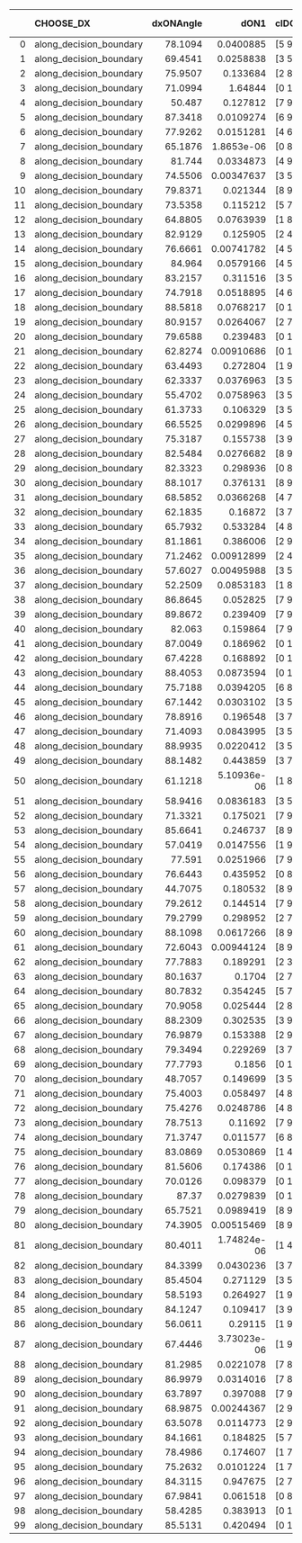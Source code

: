 |    | CHOOSE_DX               |   dxONAngle |        dON1 | cIDON1   |   dON_patch_1 |   nTON |         dON |   dxOFFAngle |      dOFF1 | cIDOFF1   |   dOFF_patch_1 |   nTOFF |       dOFF | SUCCESS   |   nExp |   dual_point_id |   subpoint_time_seconds |   total_execution_time |        logp |       dOFF/dON | Vote dOFF>dON   |
|---:|:------------------------|------------:|------------:|:---------|--------------:|-------:|------------:|-------------:|-----------:|:----------|---------------:|--------:|-----------:|:----------|-------:|----------------:|------------------------:|-----------------------:|------------:|---------------:|:----------------|
|  0 | along_decision_boundary |     78.1094 | 0.0400885   | [5 9]    |   0.0400885   |      1 | 0.0400885   |      77.4247 | 0.275187   | [5 9]     |     0.275187   |       1 | 0.275187   | True      |      1 |               1 |                 4.99959 |                5.34556 |  0          |      6.86448   | True            |
|  1 | along_decision_boundary |     69.4541 | 0.0258838   | [3 5]    |   0.0258838   |      1 | 0.0258838   |      72.3903 | 0.414736   | [3 5]     |     0.414736   |       1 | 0.414736   | True      |      2 |               6 |                 2.5133  |               12.1545  | -0.5        |     16.023     | True            |
|  2 | along_decision_boundary |     75.9507 | 0.133684    | [2 8]    |   0.133684    |      1 | 0.133684    |      71.1978 | 0.0829399  | [2 8]     |     0.0829399  |       1 | 0.0829399  | False     |      3 |               9 |                 2.85449 |               15.0982  | -1          |      0.620419  | False           |
|  3 | along_decision_boundary |     71.0994 | 1.64844     | [0 1]    |   1.64844     |      1 | 1.64844     |      66.397  | 0.186731   | [0 1]     |     0.186731   |       1 | 0.186731   | False     |      4 |              14 |                 3.33506 |               25.8773  | -0.166667   |      0.113278  | False           |
|  4 | along_decision_boundary |     50.487  | 0.127812    | [7 9]    |   0.127812    |      1 | 0.127812    |      57.9679 | 0.0163066  | [7 9]     |     0.0163066  |       1 | 0.0163066  | False     |      5 |              15 |                 3.24503 |               29.1274  | -0          |      0.127583  | False           |
|  5 | along_decision_boundary |     87.3418 | 0.0109274   | [6 9]    |   0.0109274   |      1 | 0.0109274   |      79.4924 | 0.00746372 | [6 9]     |     0.00746372 |       1 | 0.00746372 | False     |      6 |              17 |                 1.15874 |               30.3371  | -0.1        |      0.683028  | False           |
|  6 | along_decision_boundary |     77.9262 | 0.0151281   | [4 6]    |   0.0151281   |      1 | 0.0151281   |      74.2567 | 0.0565154  | [4 6]     |     0.0565154  |       1 | 0.0565154  | True      |      7 |              20 |                 1.18759 |               38.153   | -0.333333   |      3.7358    | True            |
|  7 | along_decision_boundary |     65.1876 | 1.8653e-06  | [0 8]    |   1.8653e-06  |      1 | 1.8653e-06  |      83.7137 | 0.0689125  | [1 8]     |     0.0689125  |       1 | 0.0689125  | True      |      8 |              21 |                 2.52645 |               40.6875  | -0.0714286  |  36944.4       | True            |
|  8 | along_decision_boundary |     81.744  | 0.0334873   | [4 9]    |   0.0334873   |      1 | 0.0334873   |      73.4325 | 0.0449269  | [4 9]     |     0.0449269  |       1 | 0.0449269  | True      |      9 |              24 |                 2.67414 |               45.5628  | -0          |      1.34161   | True            |
|  9 | along_decision_boundary |     74.5506 | 0.00347637  | [3 5]    |   0.00347637  |      1 | 0.00347637  |      84.6105 | 0.021899   | [3 5]     |     0.021899   |       1 | 0.021899   | True      |     10 |              26 |                 1.20975 |               46.8075  | -0.0555556  |      6.29939   | True            |
| 10 | along_decision_boundary |     79.8371 | 0.021344    | [8 9]    |   0.021344    |      1 | 0.021344    |      75.8049 | 0.0241428  | [8 9]     |     0.0241428  |       1 | 0.0241428  | True      |     11 |              29 |                 1.09608 |               54.2765  | -0.2        |      1.13113   | True            |
| 11 | along_decision_boundary |     73.5358 | 0.115212    | [5 7]    |   0.115212    |      1 | 0.115212    |      75.3954 | 0.0249619  | [5 7]     |     0.0249619  |       1 | 0.0249619  | False     |     12 |              31 |                 2.86003 |               57.2103  | -0.409091   |      0.21666   | False           |
| 12 | along_decision_boundary |     64.8805 | 0.0763939   | [1 8]    |   0.0763939   |      1 | 0.0763939   |      85.0329 | 0.172566   | [0 8]     |     0.172566   |       1 | 0.172566   | True      |     13 |              32 |                 2.32195 |               59.5386  | -0.166667   |      2.2589    | True            |
| 13 | along_decision_boundary |     82.9129 | 0.125905    | [2 4]    |   0.125905    |      1 | 0.125905    |      77.9756 | 0.0264664  | [2 4]     |     0.0264664  |       1 | 0.0264664  | False     |     14 |              36 |                 2.26674 |               68.0926  | -0.346154   |      0.21021   | False           |
| 14 | along_decision_boundary |     76.6661 | 0.00741782  | [4 5]    |   0.00741782  |      1 | 0.00741782  |      75.5854 | 0.0154901  | [4 5]     |     0.0154901  |       1 | 0.0154901  | True      |     15 |              39 |                 1.19112 |               77.65    | -0.142857   |      2.08823   | True            |
| 15 | along_decision_boundary |     84.964  | 0.0579166   | [4 5]    |   0.0579166   |      1 | 0.0579166   |      88.6893 | 0.108439   | [4 5]     |     0.108439   |       1 | 0.108439   | True      |     16 |              40 |                 2.51743 |               80.1734  | -0.3        |      1.87233   | True            |
| 16 | along_decision_boundary |     83.2157 | 0.311516    | [3 5]    |   0.311516    |      1 | 0.311516    |      84.7695 | 0.136511   | [3 5]     |     0.136511   |       1 | 0.136511   | False     |     17 |              43 |                 2.30129 |               84.9054  | -0.5        |      0.438214  | False           |
| 17 | along_decision_boundary |     74.7918 | 0.0518895   | [4 6]    |   0.0518895   |      1 | 0.0518895   |      89.8082 | 0.0216926  | [4 6]     |     0.0216926  |       1 | 0.0216926  | False     |     18 |              44 |                 2.79111 |               87.7055  | -0.264706   |      0.418054  | False           |
| 18 | along_decision_boundary |     88.5818 | 0.0768217   | [0 1]    |   0.0768217   |      1 | 0.0768217   |      82.4201 | 0.00733802 | [0 1]     |     0.00733802 |       1 | 0.00733802 | False     |     19 |              46 |                 2.01696 |               90.9009  | -0.111111   |      0.09552   | False           |
| 19 | along_decision_boundary |     80.9157 | 0.0264067   | [2 7]    |   0.0264067   |      1 | 0.0264067   |      77.1141 | 0.472216   | [2 7]     |     0.472216   |       1 | 0.472216   | True      |     20 |              47 |                 4.01778 |               94.9269  | -0.0263158  |     17.8824    | True            |
| 20 | along_decision_boundary |     79.6588 | 0.239483    | [0 1]    |   0.239483    |      1 | 0.239483    |      77.7628 | 0.217509   | [0 1]     |     0.217509   |       1 | 0.217509   | False     |     21 |              48 |                 2.39236 |               97.3273  | -0.1        |      0.908244  | False           |
| 21 | along_decision_boundary |     62.8274 | 0.00910686  | [0 1]    |   0.00910686  |      1 | 0.00910686  |      80.7039 | 0.0136331  | [0 1]     |     0.0136331  |       1 | 0.0136331  | True      |     22 |              52 |                 1.04715 |              102.557   | -0.0238095  |      1.49702   | True            |
| 22 | along_decision_boundary |     63.4493 | 0.272804    | [1 9]    |   0.272804    |      1 | 0.272804    |      85.9119 | 0.183923   | [0 9]     |     0.183923   |       1 | 0.183923   | False     |     23 |              56 |                 2.16646 |              104.871   | -0.0909091  |      0.674193  | False           |
| 23 | along_decision_boundary |     62.3337 | 0.0376963   | [3 5]    |   0.0376963   |      1 | 0.0376963   |      75.5439 | 0.0177098  | [3 5]     |     0.0177098  |       1 | 0.0177098  | False     |     24 |              63 |                 1.69137 |              111.345   | -0.0217391  |      0.469802  | False           |
| 24 | along_decision_boundary |     55.4702 | 0.0758963   | [3 5]    |   0.0758963   |      1 | 0.0758963   |      69.9916 | 0.439058   | [3 5]     |     0.439058   |       1 | 0.439058   | True      |     25 |              64 |                 3.75082 |              115.104   | -0          |      5.78497   | True            |
| 25 | along_decision_boundary |     61.3733 | 0.106329    | [3 5]    |   0.106329    |      1 | 0.106329    |      82.7958 | 0.028468   | [3 5]     |     0.028468   |       1 | 0.028468   | False     |     26 |              65 |                 1.53972 |              116.649   | -0.02       |      0.267735  | False           |
| 26 | along_decision_boundary |     66.5525 | 0.0299896   | [4 5]    |   0.0299896   |      1 | 0.0299896   |      71.5135 | 0.0770261  | [4 5]     |     0.0770261  |       1 | 0.0770261  | True      |     27 |              68 |                 2.50623 |              119.267   | -0          |      2.56843   | True            |
| 27 | along_decision_boundary |     75.3187 | 0.155738    | [3 9]    |   0.155738    |      1 | 0.155738    |      76.6611 | 0.0535393  | [3 9]     |     0.0535393  |       1 | 0.0535393  | False     |     28 |              76 |                 2.3433  |              133.093   | -0.0185185  |      0.343778  | False           |
| 28 | along_decision_boundary |     82.5484 | 0.0276682   | [8 9]    |   0.0276682   |      1 | 0.0276682   |      73.8164 | 0.479819   | [8 9]     |     0.479819   |       1 | 0.479819   | True      |     29 |              78 |                 1.75015 |              142.078   | -0          |     17.3419    | True            |
| 29 | along_decision_boundary |     82.3323 | 0.298936    | [0 8]    |   0.298936    |      1 | 0.298936    |      70.6187 | 0.163978   | [1 8]     |     0.163978   |       1 | 0.163978   | False     |     30 |              79 |                 3.22552 |              145.311   | -0.0172414  |      0.548538  | False           |
| 30 | along_decision_boundary |     88.1017 | 0.376131    | [8 9]    |   0.376131    |      1 | 0.376131    |      77.2674 | 0.114862   | [8 9]     |     0.114862   |       1 | 0.114862   | False     |     31 |              82 |                 2.72154 |              150.591   | -0          |      0.305377  | False           |
| 31 | along_decision_boundary |     68.5852 | 0.0366268   | [4 7]    |   0.0366268   |      1 | 0.0366268   |      88.7685 | 0.125271   | [4 7]     |     0.125271   |       1 | 0.125271   | True      |     32 |              83 |                 1.58355 |              152.186   | -0.016129   |      3.4202    | True            |
| 32 | along_decision_boundary |     62.1835 | 0.16872     | [3 7]    |   0.16872     |      1 | 0.16872     |      83.758  | 0.109365   | [3 7]     |     0.109365   |       1 | 0.109365   | False     |     33 |              84 |                 2.20819 |              154.399   | -0          |      0.648207  | False           |
| 33 | along_decision_boundary |     65.7932 | 0.533284    | [4 8]    |   0.533284    |      1 | 0.533284    |      64.5988 | 0.238066   | [4 8]     |     0.238066   |       1 | 0.238066   | False     |     34 |              85 |                 3.38956 |              157.793   | -0.0151515  |      0.446414  | False           |
| 34 | along_decision_boundary |     81.1861 | 0.386006    | [2 9]    |   0.386006    |      1 | 0.386006    |      64.3287 | 0.13278    | [2 9]     |     0.13278    |       1 | 0.13278    | False     |     35 |              86 |                 4.3397  |              162.141   | -0.0588235  |      0.343985  | False           |
| 35 | along_decision_boundary |     71.2462 | 0.00912899  | [2 4]    |   0.00912899  |      1 | 0.00912899  |      87.7435 | 0.147163   | [2 4]     |     0.147163   |       1 | 0.147163   | True      |     36 |              88 |                 2.97839 |              167.248   | -0.128571   |     16.1204    | True            |
| 36 | along_decision_boundary |     57.6027 | 0.00495988  | [3 5]    |   0.00495988  |      1 | 0.00495988  |      58.8288 | 0.209341   | [3 5]     |     0.209341   |       1 | 0.209341   | True      |     37 |              89 |                 2.7026  |              169.959   | -0.0555556  |     42.207     | True            |
| 37 | along_decision_boundary |     52.2509 | 0.0853183   | [1 8]    |   0.0853183   |      1 | 0.0853183   |      84.1387 | 0.437726   | [0 8]     |     0.437726   |       1 | 0.437726   | True      |     38 |              91 |                 3.44907 |              176.828   | -0.0135135  |      5.1305    | True            |
| 38 | along_decision_boundary |     86.8645 | 0.052825    | [7 9]    |   0.052825    |      1 | 0.052825    |      72.3526 | 0.0306009  | [7 9]     |     0.0306009  |       1 | 0.0306009  | False     |     39 |              93 |                 1.66564 |              178.564   | -0          |      0.579287  | False           |
| 39 | along_decision_boundary |     89.8672 | 0.239409    | [7 9]    |   0.239409    |      1 | 0.239409    |      81.0088 | 0.071463   | [7 9]     |     0.071463   |       1 | 0.071463   | False     |     40 |              94 |                 1.8287  |              180.399   | -0.0128205  |      0.298498  | False           |
| 40 | along_decision_boundary |     82.063  | 0.159864    | [7 9]    |   0.159864    |      1 | 0.159864    |      87.1022 | 0.0672499  | [7 9]     |     0.0672499  |       1 | 0.0672499  | False     |     41 |              95 |                 1.50544 |              181.909   | -0.05       |      0.420668  | False           |
| 41 | along_decision_boundary |     87.0049 | 0.186962    | [0 1]    |   0.186962    |      1 | 0.186962    |      81.4306 | 0.057117   | [0 1]     |     0.057117   |       1 | 0.057117   | False     |     42 |              96 |                 1.31165 |              183.227   | -0.109756   |      0.3055    | False           |
| 42 | along_decision_boundary |     67.4228 | 0.168892    | [0 1]    |   0.168892    |      1 | 0.168892    |      81.99   | 0.112741   | [0 1]     |     0.112741   |       1 | 0.112741   | False     |     43 |              97 |                 1.65645 |              184.89    | -0.190476   |      0.667536  | False           |
| 43 | along_decision_boundary |     88.4053 | 0.0873594   | [0 1]    |   0.0873594   |      1 | 0.0873594   |      88.5609 | 0.408404   | [0 1]     |     0.408404   |       1 | 0.408404   | True      |     44 |             100 |                 2.31132 |              188.859   | -0.290698   |      4.67499   | True            |
| 44 | along_decision_boundary |     75.7188 | 0.0394205   | [6 8]    |   0.0394205   |      1 | 0.0394205   |      73.8926 | 0.10196    | [6 8]     |     0.10196    |       1 | 0.10196    | True      |     45 |             104 |                 1.76034 |              192.071   | -0.181818   |      2.58647   | True            |
| 45 | along_decision_boundary |     67.1442 | 0.0303102   | [3 5]    |   0.0303102   |      1 | 0.0303102   |      69.0872 | 0.102372   | [3 5]     |     0.102372   |       1 | 0.102372   | True      |     46 |             106 |                 1.59742 |              193.719   | -0.1        |      3.37749   | True            |
| 46 | along_decision_boundary |     78.8916 | 0.196548    | [3 7]    |   0.196548    |      1 | 0.196548    |      83.8693 | 0.41872    | [3 7]     |     0.41872    |       1 | 0.41872    | True      |     47 |             107 |                 4.81277 |              198.537   | -0.0434783  |      2.13038   | True            |
| 47 | along_decision_boundary |     71.4093 | 0.0843995   | [3 5]    |   0.0843995   |      1 | 0.0843995   |      72.1081 | 0.0764717  | [3 5]     |     0.0764717  |       1 | 0.0764717  | False     |     48 |             109 |                 2.33834 |              202.915   | -0.0106383  |      0.906068  | False           |
| 48 | along_decision_boundary |     88.9935 | 0.0220412   | [3 5]    |   0.0220412   |      1 | 0.0220412   |      75.1558 | 0.0264469  | [3 5]     |     0.0264469  |       1 | 0.0264469  | True      |     49 |             114 |                 1.30375 |              214.939   | -0.0416667  |      1.19988   | True            |
| 49 | along_decision_boundary |     88.1482 | 0.443859    | [3 7]    |   0.443859    |      1 | 0.443859    |      65.9265 | 0.241388   | [3 7]     |     0.241388   |       1 | 0.241388   | False     |     50 |             117 |                 5.70475 |              220.75    | -0.0102041  |      0.543838  | False           |
| 50 | along_decision_boundary |     61.1218 | 5.10936e-06 | [1 8]    |   5.10936e-06 |      1 | 5.10936e-06 |      83.2166 | 0.143355   | [0 8]     |     0.143355   |       1 | 0.143355   | True      |     51 |             119 |                 2.09487 |              222.899   | -0.04       |  28057.3       | True            |
| 51 | along_decision_boundary |     58.9416 | 0.0836183   | [3 5]    |   0.0836183   |      1 | 0.0836183   |      63.3997 | 0.165842   | [3 5]     |     0.165842   |       1 | 0.165842   | True      |     52 |             120 |                 2.17072 |              225.077   | -0.00980392 |      1.98332   | True            |
| 52 | along_decision_boundary |     71.3321 | 0.175021    | [7 9]    |   0.175021    |      1 | 0.175021    |      66.7347 | 0.0147129  | [7 9]     |     0.0147129  |       1 | 0.0147129  | False     |     53 |             121 |                 1.52423 |              226.607   | -0          |      0.0840636 | False           |
| 53 | along_decision_boundary |     85.6641 | 0.246737    | [8 9]    |   0.246737    |      1 | 0.246737    |      88.4521 | 0.138281   | [8 9]     |     0.138281   |       1 | 0.138281   | False     |     54 |             123 |                 2.00481 |              233.516   | -0.00943396 |      0.560437  | False           |
| 54 | along_decision_boundary |     57.0419 | 0.0147556   | [1 9]    |   0.0147556   |      1 | 0.0147556   |      79.2397 | 0.158935   | [0 9]     |     0.158935   |       1 | 0.158935   | True      |     55 |             127 |                 3.1114  |              238.797   | -0.037037   |     10.7712    | True            |
| 55 | along_decision_boundary |     77.591  | 0.0251966   | [7 9]    |   0.0251966   |      1 | 0.0251966   |      74.257  | 0.557108   | [7 9]     |     0.557108   |       1 | 0.557108   | True      |     56 |             128 |                 5.27881 |              244.085   | -0.00909091 |     22.1104    | True            |
| 56 | along_decision_boundary |     76.6443 | 0.435952    | [0 8]    |   0.435952    |      1 | 0.435952    |      75.0388 | 0.0504803  | [1 8]     |     0.0504803  |       1 | 0.0504803  | False     |     57 |             129 |                 2.81309 |              246.906   | -0          |      0.115793  | False           |
| 57 | along_decision_boundary |     44.7075 | 0.180532    | [8 9]    |   0.180532    |      1 | 0.180532    |      57.8927 | 0.880486   | [8 9]     |     0.880486   |       1 | 0.880486   | True      |     58 |             131 |                 4.17349 |              253.305   | -0.00877193 |      4.87716   | True            |
| 58 | along_decision_boundary |     79.2612 | 0.144514    | [7 9]    |   0.144514    |      1 | 0.144514    |      71.0925 | 0.184696   | [7 9]     |     0.184696   |       1 | 0.184696   | True      |     59 |             140 |                 1.29294 |              258.172   | -0          |      1.27805   | True            |
| 59 | along_decision_boundary |     79.2799 | 0.298952    | [2 7]    |   0.298952    |      1 | 0.298952    |      71.0798 | 0.0164703  | [2 7]     |     0.0164703  |       1 | 0.0164703  | False     |     60 |             141 |                 3.21748 |              261.396   | -0.00847458 |      0.0550934 | False           |
| 60 | along_decision_boundary |     88.1098 | 0.0617266   | [8 9]    |   0.0617266   |      1 | 0.0617266   |      78.7686 | 0.0202124  | [8 9]     |     0.0202124  |       1 | 0.0202124  | False     |     61 |             142 |                 2.64546 |              264.048   | -0          |      0.327451  | False           |
| 61 | along_decision_boundary |     72.6043 | 0.00944124  | [8 9]    |   0.00944124  |      1 | 0.00944124  |      73.6    | 0.0869162  | [8 9]     |     0.0869162  |       1 | 0.0869162  | True      |     62 |             143 |                 3.15285 |              267.209   | -0.00819672 |      9.20601   | True            |
| 62 | along_decision_boundary |     77.7883 | 0.189291    | [2 3]    |   0.189291    |      1 | 0.189291    |      63.3591 | 0.0284178  | [2 3]     |     0.0284178  |       1 | 0.0284178  | False     |     63 |             145 |                 2.02315 |              271.165   | -0          |      0.150128  | False           |
| 63 | along_decision_boundary |     80.1637 | 0.1704      | [2 7]    |   0.1704      |      1 | 0.1704      |      76.6966 | 0.648939   | [2 7]     |     0.648939   |       1 | 0.648939   | True      |     64 |             146 |                 3.63318 |              274.808   | -0.00793651 |      3.80833   | True            |
| 64 | along_decision_boundary |     80.7832 | 0.354245    | [5 7]    |   0.354245    |      1 | 0.354245    |      71.5242 | 0.0222556  | [5 7]     |     0.0222556  |       1 | 0.0222556  | False     |     65 |             147 |                 2.76636 |              277.582   | -0          |      0.0628255 | False           |
| 65 | along_decision_boundary |     70.9058 | 0.025444    | [2 8]    |   0.025444    |      1 | 0.025444    |      86.421  | 0.121569   | [2 8]     |     0.121569   |       1 | 0.121569   | True      |     66 |             149 |                 2.30024 |              279.934   | -0.00769231 |      4.77793   | True            |
| 66 | along_decision_boundary |     88.2309 | 0.302535    | [3 9]    |   0.302535    |      1 | 0.302535    |      87.0458 | 0.173096   | [3 9]     |     0.173096   |       1 | 0.173096   | False     |     67 |             151 |                 2.19207 |              287.425   | -0          |      0.572151  | False           |
| 67 | along_decision_boundary |     76.9879 | 0.153388    | [2 9]    |   0.153388    |      1 | 0.153388    |      76.5483 | 0.156213   | [2 9]     |     0.156213   |       1 | 0.156213   | True      |     68 |             153 |                 2.9161  |              296.171   | -0.00746269 |      1.01842   | True            |
| 68 | along_decision_boundary |     79.3494 | 0.229269    | [3 7]    |   0.229269    |      1 | 0.229269    |      68.1927 | 0.0508862  | [3 7]     |     0.0508862  |       1 | 0.0508862  | False     |     69 |             154 |                 4.9471  |              301.129   | -0          |      0.22195   | False           |
| 69 | along_decision_boundary |     77.7793 | 0.1856      | [0 1]    |   0.1856      |      1 | 0.1856      |      80.9544 | 0.197957   | [0 1]     |     0.197957   |       1 | 0.197957   | True      |     70 |             155 |                 2.48522 |              303.623   | -0.00724638 |      1.06657   | True            |
| 70 | along_decision_boundary |     48.7057 | 0.149699    | [3 5]    |   0.149699    |      1 | 0.149699    |      62.3867 | 0.0874157  | [3 5]     |     0.0874157  |       1 | 0.0874157  | False     |     71 |             158 |                 1.29712 |              307.071   | -0          |      0.583942  | False           |
| 71 | along_decision_boundary |     75.4003 | 0.058497    | [4 8]    |   0.058497    |      1 | 0.058497    |      72.2974 | 0.0719123  | [4 8]     |     0.0719123  |       1 | 0.0719123  | True      |     72 |             160 |                 1.75783 |              310.652   | -0.00704225 |      1.22933   | True            |
| 72 | along_decision_boundary |     75.4276 | 0.0248786   | [4 8]    |   0.0248786   |      1 | 0.0248786   |      84.2289 | 0.254654   | [4 8]     |     0.254654   |       1 | 0.254654   | True      |     73 |             161 |                 3.70192 |              314.361   | -0          |     10.2359    | True            |
| 73 | along_decision_boundary |     78.7513 | 0.11692     | [7 9]    |   0.11692     |      1 | 0.11692     |      86.5068 | 0.0483626  | [7 9]     |     0.0483626  |       1 | 0.0483626  | False     |     74 |             164 |                 1.71049 |              316.143   | -0.00684932 |      0.413637  | False           |
| 74 | along_decision_boundary |     71.3747 | 0.011577    | [6 8]    |   0.011577    |      1 | 0.011577    |      70.7002 | 0.00745315 | [6 8]     |     0.00745315 |       1 | 0.00745315 | False     |     75 |             165 |                 1.06137 |              317.213   | -0          |      0.643792  | False           |
| 75 | along_decision_boundary |     83.0869 | 0.0530869   | [1 4]    |   0.0530869   |      1 | 0.0530869   |      85.4471 | 0.0902613  | [1 4]     |     0.0902613  |       1 | 0.0902613  | True      |     76 |             168 |                 1.76051 |              322.765   | -0.00666667 |      1.70026   | True            |
| 76 | along_decision_boundary |     81.5606 | 0.174386    | [0 1]    |   0.174386    |      1 | 0.174386    |      74.4316 | 0.667234   | [0 1]     |     0.667234   |       1 | 0.667234   | True      |     77 |             169 |                 3.69916 |              326.473   | -0          |      3.82619   | True            |
| 77 | along_decision_boundary |     70.0126 | 0.098379    | [0 1]    |   0.098379    |      1 | 0.098379    |      80.2023 | 0.00445748 | [0 1]     |     0.00445748 |       1 | 0.00445748 | False     |     78 |             170 |                 1.81197 |              328.293   | -0.00649351 |      0.0453092 | False           |
| 78 | along_decision_boundary |     87.37   | 0.0279839   | [0 1]    |   0.0279839   |      1 | 0.0279839   |      80.1343 | 0.13678    | [0 1]     |     0.13678    |       1 | 0.13678    | True      |     79 |             172 |                 3.52498 |              334.758   | -0          |      4.8878    | True            |
| 79 | along_decision_boundary |     65.7521 | 0.0989419   | [8 9]    |   0.0989419   |      1 | 0.0989419   |      61.9044 | 0.339814   | [8 9]     |     0.339814   |       1 | 0.339814   | True      |     80 |             175 |                 4.9836  |              341.513   | -0.00632911 |      3.43448   | True            |
| 80 | along_decision_boundary |     74.3905 | 0.00515469  | [8 9]    |   0.00515469  |      1 | 0.00515469  |      70.8691 | 0.111904   | [8 9]     |     0.111904   |       1 | 0.111904   | True      |     81 |             176 |                 2.95661 |              344.479   | -0.025      |     21.7091    | True            |
| 81 | along_decision_boundary |     80.4011 | 1.74824e-06 | [1 4]    |   1.74824e-06 |      1 | 1.74824e-06 |      85.0929 | 0.265917   | [1 4]     |     0.265917   |       1 | 0.265917   | True      |     82 |             179 |                 1.91926 |              355.263   | -0.0555556  | 152106         | True            |
| 82 | along_decision_boundary |     84.3399 | 0.0430236   | [3 7]    |   0.0430236   |      1 | 0.0430236   |      75.6817 | 0.279272   | [3 7]     |     0.279272   |       1 | 0.279272   | True      |     83 |             182 |                 2.58946 |              359.821   | -0.097561   |      6.49112   | True            |
| 83 | along_decision_boundary |     85.4504 | 0.271129    | [3 5]    |   0.271129    |      1 | 0.271129    |      70.1718 | 0.309242   | [3 5]     |     0.309242   |       1 | 0.309242   | True      |     84 |             183 |                 3.59902 |              363.425   | -0.150602   |      1.14057   | True            |
| 84 | along_decision_boundary |     58.5193 | 0.264927    | [1 9]    |   0.264927    |      1 | 0.264927    |      62.6703 | 0.355276   | [0 9]     |     0.355276   |       1 | 0.355276   | True      |     85 |             184 |                 4.64668 |              368.08    | -0.214286   |      1.34103   | True            |
| 85 | along_decision_boundary |     84.1247 | 0.109417    | [3 9]    |   0.109417    |      1 | 0.109417    |      71.1232 | 0.160383   | [3 9]     |     0.160383   |       1 | 0.160383   | True      |     86 |             187 |                 3.26983 |              371.449   | -0.288235   |      1.4658    | True            |
| 86 | along_decision_boundary |     56.0611 | 0.29115     | [1 9]    |   0.29115     |      1 | 0.29115     |      80.6163 | 0.05294    | [0 9]     |     0.05294    |       1 | 0.05294    | False     |     87 |             188 |                 2.31483 |              373.773   | -0.372093   |      0.18183   | False           |
| 87 | along_decision_boundary |     67.4446 | 3.73023e-06 | [1 9]    |   3.73023e-06 |      1 | 3.73023e-06 |      83.8356 | 0.283187   | [1 9]     |     0.283187   |       1 | 0.283187   | True      |     88 |             192 |                 2.45554 |              376.365   | -0.281609   |  75916.7       | True            |
| 88 | along_decision_boundary |     81.2985 | 0.0221078   | [7 8]    |   0.0221078   |      1 | 0.0221078   |      89.1373 | 0.128366   | [7 8]     |     0.128366   |       1 | 0.128366   | True      |     89 |             193 |                 1.75433 |              378.127   | -0.363636   |      5.80635   | True            |
| 89 | along_decision_boundary |     86.9979 | 0.0314016   | [7 8]    |   0.0314016   |      1 | 0.0314016   |      86.9185 | 0.032843   | [7 8]     |     0.032843   |       1 | 0.032843   | True      |     90 |             194 |                 1.00767 |              379.146   | -0.455056   |      1.0459    | True            |
| 90 | along_decision_boundary |     63.7897 | 0.397088    | [7 9]    |   0.397088    |      1 | 0.397088    |      53.0979 | 0.408724   | [7 9]     |     0.408724   |       1 | 0.408724   | True      |     91 |             196 |                 4.98867 |              384.19    | -0.555556   |      1.0293    | True            |
| 91 | along_decision_boundary |     68.9875 | 0.00244367  | [2 9]    |   0.00244367  |      1 | 0.00244367  |      68.814  | 0.256516   | [2 9]     |     0.256516   |       1 | 0.256516   | True      |     92 |             197 |                 4.82698 |              389.023   | -0.664835   |    104.972     | True            |
| 92 | along_decision_boundary |     63.5078 | 0.0114773   | [2 9]    |   0.0114773   |      1 | 0.0114773   |      67.2057 | 0.157723   | [2 9]     |     0.157723   |       1 | 0.157723   | True      |     93 |             198 |                 2.33029 |              391.362   | -0.782609   |     13.7422    | True            |
| 93 | along_decision_boundary |     84.1661 | 0.184825    | [5 7]    |   0.184825    |      1 | 0.184825    |      76.3145 | 0.55161    | [5 7]     |     0.55161    |       1 | 0.55161    | True      |     94 |             199 |                 5.90119 |              397.271   | -0.908602   |      2.98449   | True            |
| 94 | along_decision_boundary |     78.4986 | 0.174607    | [1 7]    |   0.174607    |      1 | 0.174607    |      51.4652 | 0.108316   | [0 7]     |     0.108316   |       1 | 0.108316   | False     |     95 |             200 |                 1.38033 |              398.657   | -1.04255    |      0.620341  | False           |
| 95 | along_decision_boundary |     75.2632 | 0.0101224   | [1 7]    |   0.0101224   |      1 | 0.0101224   |      50.4614 | 0.448839   | [0 7]     |     0.448839   |       1 | 0.448839   | True      |     96 |             201 |                 2.06862 |              400.733   | -0.889474   |     44.3414    | True            |
| 96 | along_decision_boundary |     84.3115 | 0.947675    | [2 7]    |   0.947675    |      1 | 0.947675    |      75.1612 | 0.806027   | [2 7]     |     0.806027   |       1 | 0.806027   | False     |     97 |             202 |                 7.65632 |              408.397   | -1.02083    |      0.850531  | False           |
| 97 | along_decision_boundary |     67.9841 | 0.061518    | [0 8]    |   0.061518    |      1 | 0.061518    |      86.3156 | 0.165683   | [1 8]     |     0.165683   |       1 | 0.165683   | True      |     98 |             205 |                 2.19469 |              414.174   | -0.871134   |      2.69324   | True            |
| 98 | along_decision_boundary |     58.4285 | 0.383913    | [0 1]    |   0.383913    |      1 | 0.383913    |      57.6082 | 0.698684   | [0 1]     |     0.698684   |       1 | 0.698684   | True      |     99 |             206 |                 5.8403  |              420.025   | -1          |      1.8199    | True            |
| 99 | along_decision_boundary |     85.5131 | 0.420494    | [0 1]    |   0.420494    |      1 | 0.420494    |      66.7714 | 0.229277   | [0 1]     |     0.229277   |       1 | 0.229277   | False     |    100 |             207 |                 5.54388 |              425.573   | -1.13636    |      0.545257  | False           |